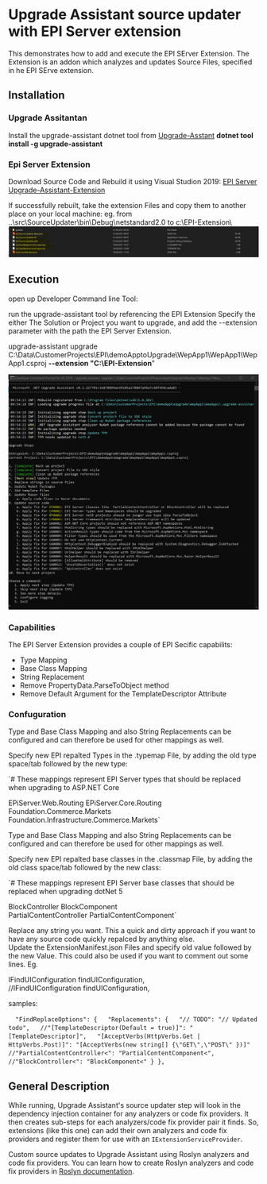 # Upgrade Assistant source updater with EPI Server extension

This demonstrates how to add and execute the EPI SErver Extension. 
The Extension is an addon which analyzes and updates Source Files, specified in he EPI SErve extension. 




## Installation

### Upgrade Assitantan
Install the upgrade-assistant dotnet tool from [Upgrade-Asstant](https://dotnet.microsoft.com/platform/upgrade-assistant)
**dotnet tool install -g upgrade-assistant**

### Epi Server Extension
Download Source Code and Rebuild it using Visual Studion 2019: [EPI Server Upgrade-Assistant-Extension](https://github.com/episerver/upgrade-assistant-extensions/tree/develop) 

If successfully rebuilt, take the extension Files and copy them to another place on your local machine: 
eg. 
 from ..\src\SourceUpdater\bin\Debug\netstandard2.0  to  c:\EPI-Extension\  
![Screenshot with EPI Server Extension](./images/Epi-Extension-items.jpg)
 
## Execution
open up Developer Command line Tool: 

run the upgrade-assistant tool by referencing the EPI Extension 
Specify the either The Solution or Project you want to upgrade, and add the --extension parameter with the path the EPI Server Extension.

upgrade-assistant upgrade C:\Data\CustomerProjects\EPI\demoApptoUpgrade\WepApp1\WepApp1\WepApp1.csproj  **--extension "C:\EPI-Extension**"

![Screenshot with EPI Server Extension](./images/Upgrade-Assistant-with-Epi-Extension.jpg)

### Capabilities
The EPI Server Extension provides a couple of EPI Secific capabilits: 


- Type Mapping
- Base Class Mapping  
- String Replacement 
- Remove PropertyData.ParseToObject method 
- Remove Default Argument for the TemplateDescriptor Attribute 

### Confuguration
Type and Base Class Mapping and also String Replacements can be configured and can therefore be used for other mappings as well. 

Specify new EPI repalted Types in the .typemap File, by adding the old type space/tab followed by the new type:

`# These mappings represent EPI Server types that should be replaced when upgrading to ASP.NET Core

EPiServer.Web.Routing	EPiServer.Core.Routing  
Foundation.Commerce.Markets   Foundation.Infrastructure.Commerce.Markets`


Type and Base Class Mapping and also String Replacements can be configured and can therefore be used for other mappings as well. 

Specify new EPI repalted base classes in the .classmap File, by adding the old class space/tab followed by the new class:

`# These mappings represent EPI Server base classes that should be replaced when upgrading dotNet 5

BlockController	BlockComponent  
PartialContentController   PartialContentComponent`

Replace any string you want.  This a quick and dirty approach if you want to have any source code quickly repalced by anything else.  
Update the ExtensionManifest.json Files and specify old value followed by the new Value. This could also be used if you want to comment out some lines. Eg. 

IFindUIConfiguration findUIConfiguration,   
//IFindUIConfiguration findUIConfiguration,

samples:

`  "FindReplaceOptions": {  
    "Replacements": {  
      "// TODO": "// Updated todo",  
      //"[TemplateDescriptor(Default = true)]": "[TemplateDescriptor]",  
      "[AcceptVerbs(HttpVerbs.Get | HttpVerbs.Post)]": "[AcceptVerbs(new string[] {\"GET\",\"POST\" })]"
      //"PartialContentController<": "PartialContentComponent<",
      //"BlockController<": "BlockComponent<"
    }
  },`



## General Description ##
While running, Upgrade Assistant's source updater step will look in the dependency injection container for any analyzers or code fix providers. It then creates sub-steps for each analyzers/code fix provider pair it finds. So, extensions (like this one) can add their own analyzers and code fix providers and register them for use with an `IExtensionServiceProvider`.

Custom source updates to Upgrade Assistant using Roslyn analyzers and code fix providers. You can learn how to create Roslyn analyzers and code fix providers in [Roslyn documentation](https://docs.microsoft.com/visualstudio/extensibility/getting-started-with-roslyn-analyzers).